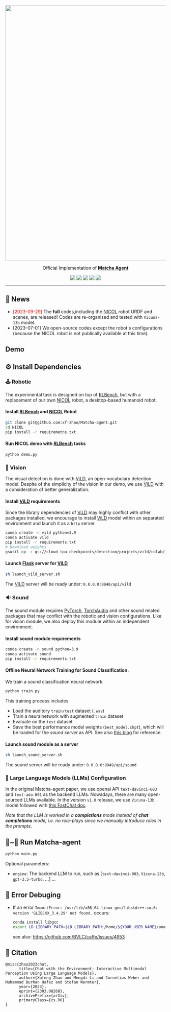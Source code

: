 <div align="center">
<img src="https://matcha-agent.github.io/img/matcha_background_small.png" style="width:800px;"/>

Official Implementation of <a href="https://matcha-agent.github.io/"> <b>Matcha Agent</b> </a>

![](https://img.shields.io/badge/License-Apache_2.0-green)
![](https://img.shields.io/badge/Status-Full_Release-blue)
![](https://img.shields.io/badge/version-v1.0-blue)
![](https://img.shields.io/badge/Paper-Arxiv-blue)
![](https://img.shields.io/badge/Conference-IROS'23-blue)

---
</div>

## 🔔 News
- <span style="color:red"> [2023-09-29]</span> The **full** codes,including the [NICOL](https://arxiv.org/abs/2305.08528) robot URDF and scenes, are released! Codes are re-organised and tested with `Vicuna-13b` model.
- [2023-07-01] We open-source codes except the robot's configurations (because the NICOL robot is not publically available at this time). 

## Demo

## ⚙️ Install Dependencies

### 🕹 Robotic

The experimental task is designed on top of [RLBench](https://github.com/stepjam/RLBench), but with a replacement of our own [NICOL](https://arxiv.org/abs/2305.08528) robot, a desktop-based humanoid robot. 

#### Install [RLBench](https://github.com/stepjam/RLBench) and [NICOL](./NICOL/README.md) Robot

```bash
git clone git@github.com:xf-zhao/Matcha-agent.git
cd NICOL
pip install -r requiremetns.txt
```

#### Run NICOL demo with [RLBench](https://github.com/stepjam/RLBench) tasks
```bash
python demo.py
```

### 🌄️ Vision

The visual detection is done with [ViLD](https://github.com/tensorflow/tpu/tree/master/models/official/detection/projects/vild), an open-vocabulary detection model. Despite of the simplicity of the vision in our demo, we use [ViLD](https://github.com/tensorflow/tpu/tree/master/models/official/detection/projects/vild) with a consideration of better generalization.

#### Install [ViLD](https://github.com/tensorflow/tpu/tree/master/models/official/detection/projects/vild) requirements

Since the library dependencies of [ViLD](https://github.com/tensorflow/tpu/tree/master/models/official/detection/projects/vild) may highly conflict with other packages installed, we encourage to install [ViLD](https://github.com/tensorflow/tpu/tree/master/models/official/detection/projects/vild) model within an separated environment and launch it as a `http` server.

```bash
conda create -n vild python=3.9
conda activate vild
pip install -r requirements.txt
# Download weights
gsutil cp -r gs://cloud-tpu-checkpoints/detection/projects/vild/colab/image_path_v2 ./
```

#### Launch [Flask](https://flask.palletsprojects.com/en/2.3.x/) server for [ViLD](https://github.com/tensorflow/tpu/tree/master/models/official/detection/projects/vild)
```bash
sh launch_vild_server.sh
```
The [ViLD](https://github.com/tensorflow/tpu/tree/master/models/official/detection/projects/vild) server will be ready under: `0.0.0.0:8848/api/vild`

### 🔉 Sound

The sound module requires [PyTorch](https://pytorch.org/), [TorchAudio](https://pytorch.org/audio/stable/index.html) and other sound related packages that may conflict with the robotic and vision configurations. Like for vision module, we also deploy this module within an independent environment.

#### Install sound module requirements
```bash
conda create -n sound python=3.9
conda activate sound
pip install -r requirements.txt
```
#### Offline Neural Network Training for Sound Classification. 
We train a sound classification neural network.

```bash
python train.py
```
This training process includes
- Load the auditory `train/test` dataset (`.wav`)
- Train a neuralnetwork with augmented `train` dataset
- Evaluate on the `test` dataset
- Save the best performance model weights (`best_model.ckpt`), which will be loaded for the *sound server* as API.
See also [this blog](https://music-classification.github.io/tutorial/part3_supervised/tutorial.html) for reference.

#### Launch sound module as a server
```bash
sh launch_sound_server.sh
```
The sound server will be ready under: `0.0.0.0:8849/api/sound`

### 🦙 Large Language Models (LLMs) Configuration

In the original Matcha-agent paper, we use openai API `text-davinci-003` and `text-ada-001` as the backend LLMs. Nowadays, there are many open-sourced LLMs available. In the version `v1.0` release, we use `Vicuna-13b` model followed with [this FastChat doc](https://github.com/lm-sys/FastChat/blob/main/docs/openai_api.md).

*Note that the LLM is worked in a **completions** mode instead of **chat completions** mode, i.e. no role-plays since we manually introduce roles in the prompts.*

## 🍵~🤖 Run Matcha-agent
```bash
python main.py
```

Optional parameters:
- `engine`: The backend LLM to run, such as [`text-davinci-003`, `Vicuna-13b`, `gpt-3.5-turbo`, ...]
...


## 🐞 Error Debuging
- If an error `ImportError: /usr/lib/x86_64-linux-gnu/libstdc++.so.6: version 'GLIBCXX_3.4.29' not found.` occurs:

    ```bash
    conda install libgcc
    export LD_LIBRARY_PATH=$LD_LIBRARY_PATH:/home/${YOUR_USER_NAME}/anaconda3/envs/nicol/lib
    ```
    see also: https://github.com/BVLC/caffe/issues/4953 


## 🔗 Citation
```text
@misc{zhao2023chat,
      title={Chat with the Environment: Interactive Multimodal Perception Using Large Language Models}, 
      author={Xufeng Zhao and Mengdi Li and Cornelius Weber and Muhammad Burhan Hafez and Stefan Wermter},
      year={2023},
      eprint={2303.08268},
      archivePrefix={arXiv},
      primaryClass={cs.RO}
}
```

<!-- ## 👥 Contributors
<a href="https://github.com/xf-zhao/Matcha-agent/graphs/contributors">
  <img src="https://contrib.rocks/image?repo=xf-zhao/Matcha-agent" />
</a> -->